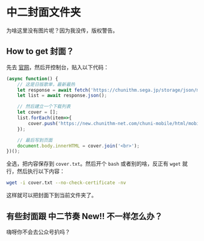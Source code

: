 # 中二封面文件夹
为啥这里没有图片呢？因为我没传，版权警告。

## How to get 封面？
先去 [官网](https://chunithm.sega.jp/music/)，然后开控制台，贴入以下代码：

```javascript
(async function() {
    // 这是日版歌单，最新最热
    let response = await fetch('https://chunithm.sega.jp/storage/json/music.json');
    let list = await response.json();

    // 然后建立一个下载列表
    let cover = [];
    list.forEach(item=>{
        cover.push('https://new.chunithm-net.com/chuni-mobile/html/mobile/img/'+item.image);
    });

    // 最后写到页面
    document.body.innerHTML = cover.join('<br>');
})();
```

全选，把内容保存到 `cover.txt`。然后开个 `bash` 或者别的啥，反正有 `wget` 就行，然后执行以下内容：

```bash
wget -i cover.txt --no-check-certificate -nv
```

这样就可以把封面下到当前文件夹了。

## 有些封面跟 中二节奏 New!! 不一样怎么办？
嗨呀你不会去公众号扒吗？
